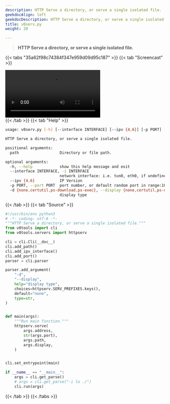 ```yaml
---
description: HTTP Serve a directory, or serve a single isolated file.
geekdocAlign: left
geekdocDescription: HTTP Serve a directory, or serve a single isolated file.
title: v0serv.py
weight: 20

---
```


> **HTTP Serve a directory, or serve a single isolated file.**

{{< tabs "35a62f98c74384f347e959d09d95c187" >}}
{{< tab "Screencast" >}}
<div class="video-container">
<video controls autoplay="true" loop="true">
<source src="/cli/v0serv.py.webm" type="video/webm">
</video>
</div>
{{< /tab >}}
{{< tab "Help" >}}

```bash
usage: v0serv.py [-h] [--interface INTERFACE] [--ipv {4,6}] [-p PORT] [-d {none,certutil,ps-download,ps-exec}] path

HTTP Serve a directory, or serve a single isolated file.

positional arguments:
  path                  Directory or file path.

optional arguments:
  -h, --help            show this help message and exit
  --interface INTERFACE, -i INTERFACE
                        network interface: i.e. tun0, eth0, if undefined, an fzf prompt will appear
  --ipv {4,6}           IP Version
  -p PORT, --port PORT  port number, or default random port in range:1025-65535.
  -d {none,certutil,ps-download,ps-exec}, --display {none,certutil,ps-download,ps-exec}
                        display type
```

{{< /tab >}}
{{< tab "Source" >}}

```python
#!/usr/bin/env python3
# -*- coding: utf-8 -*-
"""HTTP Serve a directory, or serve a single isolated file."""
from v0tools import cli
from v0tools.servers import httpserv

cli = cli.Cli(__doc__)
cli.add_path()
cli.add_ipv_interface()
cli.add_port()
parser = cli.parser

parser.add_argument(
    "-d",
    "--display",
    help="display type",
    choices=httpserv.SERV_PREFIXES.keys(),
    default="none",
    type=str,
)


def main(args):
    """Run main function."""
    httpserv.serve(
        args.address,
        str(args.port),
        args.path,
        args.display,
    )


cli.set_entrypoint(main)

if __name__ == "__main__":
    args = cli.get_parse()
    # args = cli.get_parse("-i lo ./")
    cli.run(args)

```

{{< /tab >}}
{{< /tabs >}}

